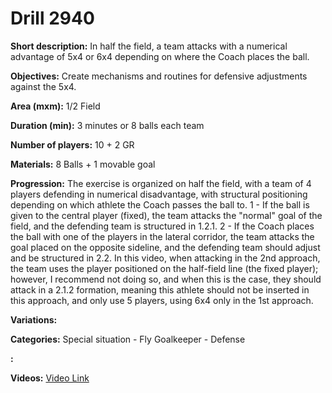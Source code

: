 # Drill 2940

**Short description:**
In half the field, a team attacks with a numerical advantage of 5x4 or 6x4 depending on where the Coach places the ball.

**Objectives:**
Create mechanisms and routines for defensive adjustments against the 5x4.

**Area (mxm):**
1/2 Field

**Duration (min):**
3 minutes or 8 balls each team

**Number of players:**
10 + 2 GR

**Materials:**
8 Balls + 1 movable goal

**Progression:**
The exercise is organized on half the field, with a team of 4 players defending in numerical disadvantage, with structural positioning depending on which athlete the Coach passes the ball to. 1 - If the ball is given to the central player (fixed), the team attacks the "normal" goal of the field, and the defending team is structured in 1.2.1. 2 - If the Coach places the ball with one of the players in the lateral corridor, the team attacks the goal placed on the opposite sideline, and the defending team should adjust and be structured in 2.2. In this video, when attacking in the 2nd approach, the team uses the player positioned on the half-field line (the fixed player); however, I recommend not doing so, and when this is the case, they should attack in a 2.1.2 formation, meaning this athlete should not be inserted in this approach, and only use 5 players, using 6x4 only in the 1st approach.

**Variations:**


**Categories:**
Special situation - Fly Goalkeeper - Defense

**:**


**Videos:**
[Video Link](https://www.youtube.com/embed/0NINTi3zpsQ)

